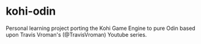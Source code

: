 # kohi-odin
Personal learning project porting the Kohi Game Engine to pure Odin based upon Travis Vroman's (@TravisVroman) Youtube series.
